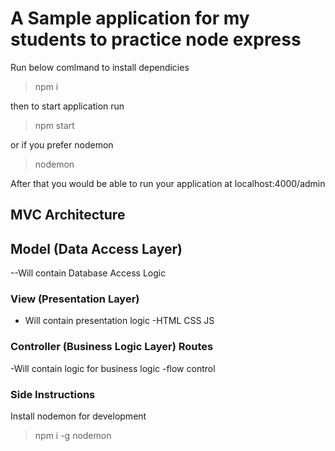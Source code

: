 # A Sample application for my students to practice node express

Run below comlmand to install dependicies

> npm i

then to start application run

> npm start

or if you prefer nodemon

> nodemon

After that you would be able to run your application at localhost:4000/admin

## MVC Architecture

## Model (Data Access Layer)

--Will contain Database Access Logic

### View (Presentation Layer)

- Will contain presentation logic
  -HTML CSS JS

### Controller (Business Logic Layer) Routes

-Will contain logic for business logic
-flow control

### Side Instructions

Install nodemon for development

> npm i -g nodemon
